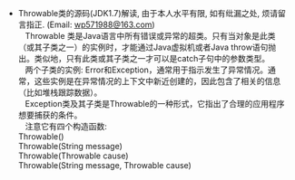 * Throwable类的源码(JDK1.7)解读, 由于本人水平有限, 如有纰漏之处, 烦请留言指正. (Email: wp571988@163.com)   
  &nbsp;&nbsp; Throwable 类是Java语言中所有错误或异常的超类。只有当对象是此类（或其子类之一）的实例时，才能通过Java虚拟机或者Java throw语句抛出。类似地，只有此类或其子类之一才可以是catch子句中的参数类型。    
  &nbsp;&nbsp; 两个子类的实例: Error和Exception，通常用于指示发生了异常情况。通常，这些实例是在异常情况的上下文中新近创建的，因此包含了相关的信息（比如堆栈跟踪数据）。   
  &nbsp;&nbsp; Exception类及其子类是Throwable的一种形式，它指出了合理的应用程序想要捕获的条件。   
  &nbsp;&nbsp; 注意它有四个构造函数:    
    Throwable()     
    Throwable(String message)    
    Throwable(Throwable cause)    
    Throwable(String message, Throwable cause)
```java
  
```
